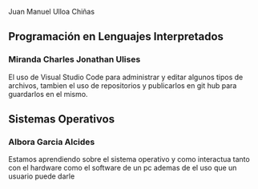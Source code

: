 Juan Manuel Ulloa Chiñas

## Programación en Lenguajes Interpretados
### Miranda Charles Jonathan Ulises

El uso de Visual Studio Code para administrar y editar algunos tipos de archivos, tambien el uso de repositorios y publicarlos en git hub para guardarlos en el mismo.

## Sistemas Operativos
### Albora Garcia Alcides

Estamos aprendiendo sobre el sistema operativo y como interactua tanto con el hardware como el software de un pc ademas de el uso que un usuario puede darle